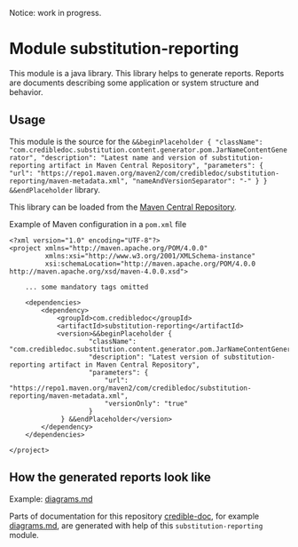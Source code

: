 Notice: work in progress.

# Module substitution-reporting
This module is a java library. This library helps to generate reports.
Reports are documents describing some application or system structure and behavior.

## Usage
This module is the source for the `&&beginPlaceholder {
                                          "className": "com.credibledoc.substitution.content.generator.pom.JarNameContentGenerator",
                                          "description": "Latest name and version of substitution-reporting artifact in Maven Central Repository",
                                          "parameters": {
                                              "url": "https://repo1.maven.org/maven2/com/credibledoc/substitution-reporting/maven-metadata.xml",
                                              "nameAndVersionSeparator": "-"
                                          }
                                   } &&endPlaceholder` library.

This library can be loaded from the [Maven Central Repository](https://mvnrepository.com/artifact/com.credibledoc/substitution-reporting).

Example of Maven configuration in a `pom.xml` file

    <?xml version="1.0" encoding="UTF-8"?>
    <project xmlns="http://maven.apache.org/POM/4.0.0"
             xmlns:xsi="http://www.w3.org/2001/XMLSchema-instance"
             xsi:schemaLocation="http://maven.apache.org/POM/4.0.0 http://maven.apache.org/xsd/maven-4.0.0.xsd">
    
        ... some mandatory tags omitted
    
        <dependencies>
            <dependency>
                <groupId>com.credibledoc</groupId>
                <artifactId>substitution-reporting</artifactId>
                <version>&&beginPlaceholder {
                        "className": "com.credibledoc.substitution.content.generator.pom.JarNameContentGenerator",
                        "description": "Latest version of substitution-reporting artifact in Maven Central Repository",
                        "parameters": {
                            "url": "https://repo1.maven.org/maven2/com/credibledoc/substitution-reporting/maven-metadata.xml",
                            "versionOnly": "true"
                        }
                 } &&endPlaceholder</version>
            </dependency>
        </dependencies>
    
    </project>

## How the generated reports look like
Example: [diagrams.md](../substitution-doc/doc/diagrams.md)

Parts of documentation for this repository [credible-doc](../README.md),
for example [diagrams.md](../substitution-doc/doc/diagrams.md), are generated with help of this `substitution-reporting` module.